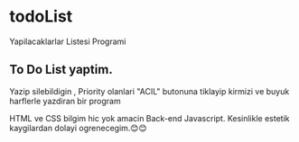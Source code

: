 # todoList
Yapilacaklarlar Listesi Programi

## To Do List yaptim.

Yazip silebildigin , Priority olanlari "ACIL" butonuna tiklayip kirmizi ve buyuk harflerle yazdiran bir program

HTML ve CSS bilgim hic yok amacin Back-end Javascript.    Kesinlikle estetik kaygilardan dolayi ogrenecegim.😊😊
